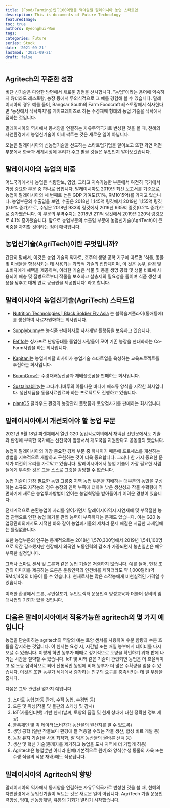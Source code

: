 ```yaml
---
title: (Food/Farming)인구100억명을 먹여살릴 말레이시아 농업 스타트업
description: This is documents of Future Technology
featuredImage: 
toc: true
authors: Byeonghui-Won
tags:
categories: Future
series: Stock
date: '2021-09-21'
lastmod: '2021-09-21'
draft: false
---
```


## Agritech의 꾸준한 성장

비단 신기술은 다양한 방면에서 새로운 경험을 선사합니다. "농업"이라는 용어에 익숙하지 않더라도 레스토랑, 농장 등에서 무의식적으로 그 예를 경험해 볼 수 있습니다. 말레이시아의 경우 예를 들어, Bangsar South의 Farm Foodcraft 레스토랑에서 식사한다면 '농장에서 식탁까지'를 케치프레이즈로 하는 수경재배 형태의 농업 기술을 식탁에서 접하는 것입니다. 

말레이시아의 역사에서 동서양을 연결하는 자유무역국가로 번성한 것을 볼 때, 천혜의 자연환경에서 농업신기술이 이제 싹트는 것은 새로운 일이 아닙니다. 

오늘은 말레이시아의 신농업기술을 선도하는 스타트업기업을 알아보고 또한 과연 어떤 부분에서 한국과 세계시장에 우리가 주고 받을 것들은 무엇인지 알아보겠습니다. 

## 말레이시아의 농업의 비중

어느국가에서나 농업은 식량안보, 영양, 그리고 지속가능한 부문에서 여전히 국가에서 가장 중요한 부문 중 하나로 꼽힙니다. 말레이시아도 2019년 최신 보고서를 기준으로, 농업이 말레이시아의 세 번째로 높은 GDP 기여도(7.1%, RM1015억)를 가지고 있습니다. 농업부문의 수출입을 보면, 수출은 2018년 1,145억 링깃에서 2019년 1,155억 링깃(0.9% 증가)으로, 수입은 2018년 933억 링깃에서 2019년 935억 링깃(0.2% 증가)으로 증가했습니다. 이 부문의 무역수지는 2018년 211억 링깃에서 2019년 220억 링깃으로 4.1% 증가했습니다. 앞으로 농업부문의 수출입 부문에 농업신기술(AgriTech)이 큰 비중을 차지할 것이라는 점이 매력입니다.

## 농업신기술(AgriTech)이란 무엇입니까?

간단히 말해서, 이것은 농업 기술의 약자로, 호주의 생명 공학 기구에 따르면 '식물, 동물 및 미생물을 향상시키는 데 사용되는 과학적 기술의 집합체이며, 이 것은 농부, 환경 및 소비자에게 혜택을 제공하며, 이러한 기술은 식물 및 동물 생명 공학 및 생물 비료에 사용되어 해충 및 질병으로부터 작물을 보호하고 살충제의 필요성을 줄이며 식품 생산 비용을 낮추고 대체 연료 공급원을 제공합니다' 라고 합니다.


## 말레이시아의 농업신기술(AgriTech) 스타트업

* [Nutrition Technologies | Black Soldier Fly Asia](https://www.nutrition-technologies.com/) 는 블랙솔져플라이(동애등에)를 생산하여 사료자원화하는 회사입니다. 

* [Supplybunny](https://www.supplybunny.com/)는 농식품 판매회사로 자사개발 플랫폼을 보유하고 있습니다. 

* [Fefifo](https://www.fefifo.co/ourpeople)는 싱가포르 난양공대를 졸업한 사람들이 모여 기존 농장을 현대화하는 Co-Farm사업을 하는 회사입니다. 
* [Kapitani](https://www.kapitani.co/)는 농업케피탈 회사이자 농업기술 스타트업을 육성하는 교육프로젝트를 추진하는 회사입니다.

* [BoomGrow](https://boomgrowfarms.com/pages/technology)는 수경재배농산품과 재배플랫폼을 판매하는 회사입니다. 

* [Sustainability](https://www.seadling.com/sustainability)는 코타키나바루의 아름다운 바다에 해조류 양식을 시작한 회사입니다. 생산제품을 동물사료원료화 하는 프로젝트도 진행하고 있습니다. 

* [plantOS](https://www.plant-os.com/) 클라우드 환경의 농장관리 플랫폼과 토양검사기를 판매하는 회사입니다. 

## 말레이시아에서 개선되어야 할 농업 부문

2021년 9월 18일 피렌체에서 열린 G20 농업각료회의에서 채택된 선언문에서도 기술과 환경에 부족한 국가에는 선진국이 앞장서서 개도국을 지원한다고 공동결의 했습니다. 

농업이 말레이시아의 가장 중요한 경제 부문 중 하나이기 때문에 프로세스를 개선하는 방법을 지속적으로 개발하고 구현하는 것이 더욱 중요합니다. 그러나 한 가지 중요한 문제가 여전히 우리를 가로막고 있습니다. 말레이시아에서 농업 기술이 가장 필요한 사람들에게 부족한 것은 그들 스스로 그것을 감당할 수 없습니다. 

농업 기술이 가장 필요한 농민 그룹중 지역 농업 부문을 지배하는 대부분의 농민을 구성하는 소규모 자작농의 경우 농장의 인력 부족에 더하여 낮은 생산성과 작물 수확량에 직면하기에 새로운 농업투자방법이 없이는 농업혁명을 받아들이기 어려운 경향이 있습니다. 

전세계적으로 순환농업이 자리를 잃어가면서 말레이시아역시 자연재해 및 부적절한 농업 관행으로 인한 농업 폐기물 관리 능력이 부족하다는 문제도 있습니다. 이는 G20 농업장관회의에서도 지적한 바와 같이 농업폐기물의 제처리 문제 해결은 시급한 과제임에는 틀림없습니다.

또한 농업부문의 인구는 통계적으로는 2018년 1,570,300명에서 2019년 1,541,100명으로 약간 감소했지만 현장에서 외국인 노동인력의 감소가 가중되면서 농촌일손은 매우 부족한 실정입니다. 

그러나 스마트 센서 및 드론과 같은 농업 기술은 저렴하지 않습니다. 예를 들어, 현장 조건의 이미지를 제공하는 드론은 운용인력의 인건비를 제하더라도 약 1,000달러(약 RM4,145)의 비용이 들 수 있습니다. 현재로서는 많은 소작농에게 비현실적인 가격일 수 있습니다. 

이러한 환경에서 드론, 무인살포기, 무인트랙터 운용인력 양성교육과 더불어 장비의 임대사업의 기회가 있을 것입니다. 


## 다음은 말레이시아에서 적용가능한 agritech의 몇 가지 예입니다

농업을 단순화하는 agritech의 역할의 예는 토양 센서를 사용하여 수분 함량과 수분 흐름을 감지하는 것입니다. 이 센서는 요청 시, 시간별 또는 매일 농부에게 데이터를 다시 보낼 수 있습니다. 이렇게 하면 농부가 때때로 정기적으로 토양을 확인하기 위해 밭에 나가는 시간을 절약할 수 있습니다.
IoT 및 AI와 같은 기술이 관련되면 농업은 더 효율적이고 덜 노동 집약적으로 되어 전통적인 농업에 비해 농부가 더 많은 수확량을 얻을 수 있습니다. 이것은 또한 농부가 세계에서 증가하는 인구의 요구를 충족시키는 데 덜 부담을 줍니다.

다음은 그와 관련된 몇가지 예입니다. 

1. 스마트 농업(자동 관개, 수직 농업, 수경법 등)
2. 드론 및 위성(작물 및 들판의 스캐닝 및 감시)
3. IoT(사물인터넷) 기반 센서(날씨, 토양의 품질 및 현재 상태에 대한 정확한 정보 제공)
4. 블록체인 및 빅 데이터(소비자가 농산물의 원산지를 알 수 있도록)
5. 생명 공학 (일반 작물보다 환경에 잘 적응할 수있는 작물 생산, 합성 비료 개발 등)
6. 농장 유지 기술(물 사용 최적화, 잘 익은 농산물의 올바른 선택 등)
7. 생산 및 혁신 기술(중개자를 제거하고 농업을 도시 지역에 더 가깝게 허용)
8. Agritech은 농업뿐만 아니라 원예(기본적으로 원예)와 양식(수생 동물의 사육 또는 수생 식물의 식용 재배)에도 적용됩니다.

## 말레이시아의 Agritech의 향방

말레이시아의 역사에서 동서양을 연결하는 자유무역국가로 번성한 것을 볼 때, 천혜의 자연환경에서 농업신기술이 싹트는 것은 새로운 일이 아닙니다. AgriTech 기술 운용인력양성, 임대, 신농장개발, 유통의 기회가 열리기 시작했습니다. 
